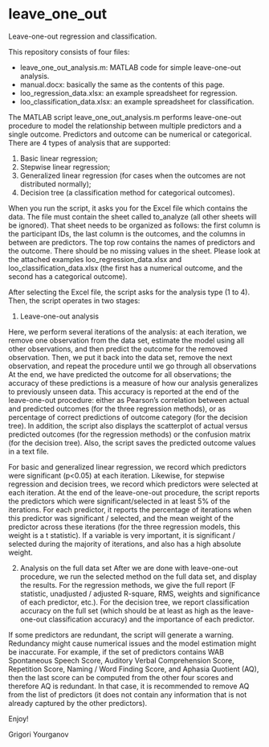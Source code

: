 # leave_one_out
Leave-one-out regression and classification.

This repository consists of four files:

- leave_one_out_analysis.m: MATLAB code for simple leave-one-out analysis.
- manual.docx: basically the same as the contents of this page.
- loo_regression_data.xlsx: an example spreadsheet for regression.
- loo_classification_data.xlsx: an example spreadsheet for classification.

The MATLAB script leave_one_out_analysis.m performs leave-one-out procedure to model the relationship between multiple predictors and a single outcome. Predictors and outcome can be numerical or categorical. There are 4 types of analysis that are supported:

1)	Basic linear regression;
2)	Stepwise linear regression;
3)	Generalized linear regression (for cases when the outcomes are not distributed normally);
4)	Decision tree (a classification method for categorical outcomes).

When you run the script, it asks you for the Excel file which contains the data. The file must contain the sheet called to_analyze (all other sheets will be ignored). That sheet needs to be organized as follows: the first column is the participant IDs, the last column is the outcomes, and the columns in between are predictors. The top row contains the names of predictors and the outcome. There should be no missing values in the sheet. Please look at the attached examples loo_regression_data.xlsx and loo_classification_data.xlsx (the first has a numerical outcome, and the second has a categorical outcome).

After selecting the Excel file, the script asks for the analysis type (1 to 4). Then, the script operates in two stages:

1.	Leave-one-out analysis

Here, we perform several iterations of the analysis: at each iteration, we remove one observation from the data set, estimate the model using all other observations, and then predict the outcome for the removed observation. Then, we put it back into the data set, remove the next observation, and repeat the procedure until we go through all observations At the end, we have predicted the outcome for all observations; the accuracy of these predictions is a measure of how our analysis generalizes to previously unseen data. This accuracy is reported at the end of the leave-one-out procedure: either as Pearson’s correlation between actual and predicted outcomes (for the three regression methods), or as percentage of correct predictions of outcome category (for the decision tree). In addition, the script also displays the scatterplot of actual versus predicted outcomes (for the regression methods) or the confusion matrix (for the decision tree). Also, the script saves the predicted outcome values in a text file.

For basic and generalized linear regression, we record which predictors were significant (p<0.05) at each iteration. Likewise, for stepwise regression and decision trees, we record which predictors were selected at each iteration. At the end of the leave-one-out procedure, the script reports the predictors which were significant/selected in at least 5% of the iterations. For each predictor, it reports the percentage of iterations when this predictor was significant / selected, and the mean weight of the predictor across these iterations (for the three regression models, this weight is a t statistic). If a variable is very important, it is significant / selected during the majority of iterations, and also has a high absolute weight.


2.	Analysis on the full data set
After we are done with leave-one-out procedure, we run the selected method on the full data set, and display the results. For the regression methods, we give the full report (F statistic, unadjusted / adjusted R-square, RMS, weights and significance of each predictor, etc.). For the decision tree, we report classification accuracy on the full set (which should be at least as high as the leave-one-out classification accuracy) and the importance of each predictor.

If some predictors are redundant, the script will generate a warning. Redundancy might cause numerical issues and the model estimation might be inaccurate. For example, if the set of predictors contains WAB Spontaneous Speech Score, Auditory Verbal Comprehension Score, Repetition Score, Naming / Word Finding Score, and Aphasia Quotient (AQ), then the last score can be computed from the other four scores and therefore AQ is redundant. In that case, it is recommended to remove AQ from the list of predictors (it does not contain any information that is not already captured by the other predictors).

Enjoy!

Grigori Yourganov
